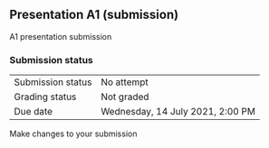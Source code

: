 <h2>Presentation A1 (submission)</h2>A1 presentation submission<br />

<h3>Submission status</h3><table>
<tbody><tr>
<td>Submission status</td>
<td>No attempt</td>
</tr>
<tr>
<td>Grading status</td>
<td>Not graded</td>
</tr>
<tr>
<td>Due date</td>
<td>Wednesday, 14 July 2021, 2:00 PM</td>
</tr>

</tbody>
</table>



Make changes to your submission



